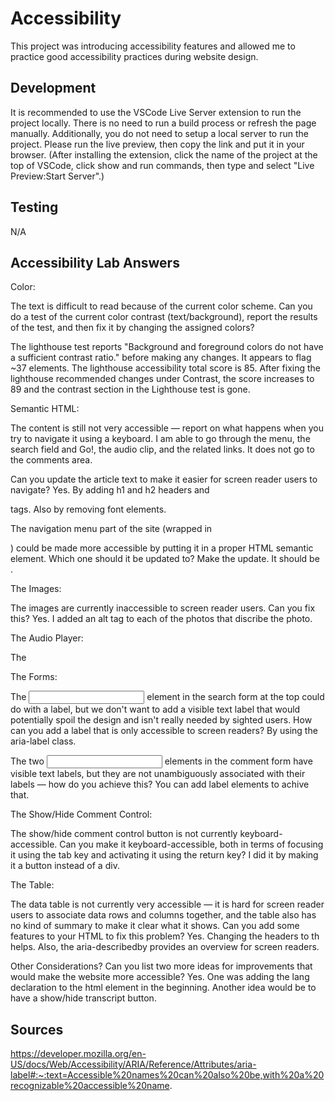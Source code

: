 # Accessibility

This project was introducing accessibility features and allowed me to practice good accessibility practices during website design.

## Development

It is recommended to use the VSCode Live Server extension to run the project locally. There is no need to run a build process or refresh the page manually. Additionally, you do not need to setup a local server to run the project. Please run the live preview, then copy the link and put it in your browser. (After installing the extension, click the name of the project at the top of VSCode, click show and run commands, then type and select "Live Preview:Start Server".)

## Testing

N/A

## Accessibility Lab Answers

Color:

The text is difficult to read because of the current color scheme. Can you do a test of the current color contrast (text/background), report the results of the test, and then fix it by changing the assigned colors? 

The lighthouse test reports "Background and foreground colors do not have a sufficient contrast ratio." before making any changes. It appears to flag ~37 elements. The lighthouse accessibility total score is 85. 
After fixing the lighthouse recommended changes under Contrast, the score increases to 89 and the contrast section in the Lighthouse test is gone.

Semantic HTML:

The content is still not very accessible — report on what happens when you try to navigate it using a keyboard.
I am able to go through the menu, the search field and Go!, the audio clip, and the related links. It does not go to the comments area.

Can you update the article text to make it easier for screen reader users to navigate?
Yes. By adding h1 and h2 headers and <p> tags. Also by removing font elements.

The navigation menu part of the site (wrapped in <div class="nav"></div>) could be made more accessible by putting it in a proper HTML semantic element. Which one should it be updated to? Make the update. 
It should be <nav>.

The Images:

The images are currently inaccessible to screen reader users. Can you fix this?
Yes. I added an alt tag to each of the photos that discribe the photo.

The Audio Player:

The <audio> player isn't accessible to hearing impaired (deaf) people — can you add some kind of accessible alternative for these users?
Yes. I added an audio transcript.
The <audio> player isn't accessible to those using older browsers that don't support HTML audio. How can you allow them to still access the audio?
I provided a link to download the audio.

The Forms:

The <input> element in the search form at the top could do with a label, but we don't want to add a visible text label that would potentially spoil the design and isn't really needed by sighted users. How can you add a label that is only accessible to screen readers?
By using the aria-label class.

The two <input> elements in the comment form have visible text labels, but they are not unambiguously associated with their labels — how do you achieve this?
You can add label elements to achive that.

The Show/Hide Comment Control:

The show/hide comment control button is not currently keyboard-accessible. Can you make it keyboard-accessible, both in terms of focusing it using the tab key and activating it using the return key?
I did it by making it a button instead of a div.

The Table:

The data table is not currently very accessible — it is hard for screen reader users to associate data rows and columns together, and the table also has no kind of summary to make it clear what it shows. Can you add some features to your HTML to fix this problem?
Yes. Changing the headers to th helps. Also, the aria-describedby provides an overview for screen readers.

Other Considerations?
Can you list two more ideas for improvements that would make the website more accessible?
Yes. One was adding the lang declaration to the html element in the beginning.
Another idea would be to have a show/hide transcript button.

## Sources
https://developer.mozilla.org/en-US/docs/Web/Accessibility/ARIA/Reference/Attributes/aria-label#:~:text=Accessible%20names%20can%20also%20be,with%20a%20recognizable%20accessible%20name.